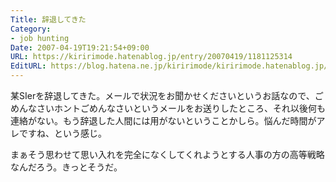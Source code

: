 ```yaml
---
Title: 辞退してきた
Category:
- job hunting
Date: 2007-04-19T19:21:54+09:00
URL: https://kiririmode.hatenablog.jp/entry/20070419/1181125314
EditURL: https://blog.hatena.ne.jp/kiririmode/kiririmode.hatenablog.jp/atom/entry/8454420450078217397
---
```



某SIerを辞退してきた。メールで状況をお聞かせくださいというお話なので、ごめんなさいホントごめんなさいというメールをお送りしたところ、それ以後何も連絡がない。もう辞退した人間には用がないということかしら。悩んだ時間がアレですね、という感じ。


まぁそう思わせて思い入れを完全になくしてくれようとする人事の方の高等戦略なんだろう。きっとそうだ。 
